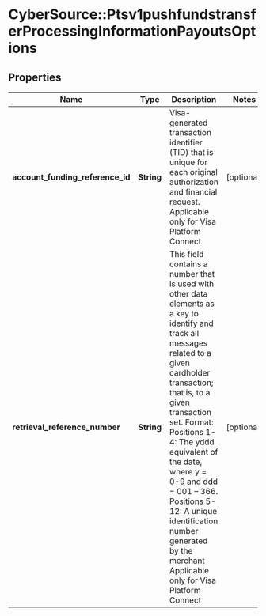 # CyberSource::Ptsv1pushfundstransferProcessingInformationPayoutsOptions

## Properties
Name | Type | Description | Notes
------------ | ------------- | ------------- | -------------
**account_funding_reference_id** | **String** | Visa-generated transaction identifier (TID) that is unique for each original authorization and financial request.  Applicable only for Visa Platform Connect  | [optional] 
**retrieval_reference_number** | **String** | This field contains a number that is used with other data elements as a key to identify and track all messages related to a given cardholder transaction; that is, to a given transaction set.  Format: Positions 1-4: The yddd equivalent of the date, where y &#x3D; 0-9 and ddd &#x3D; 001 – 366. Positions 5-12: A unique identification number generated by the merchant  Applicable only for Visa Platform Connect  | [optional] 


